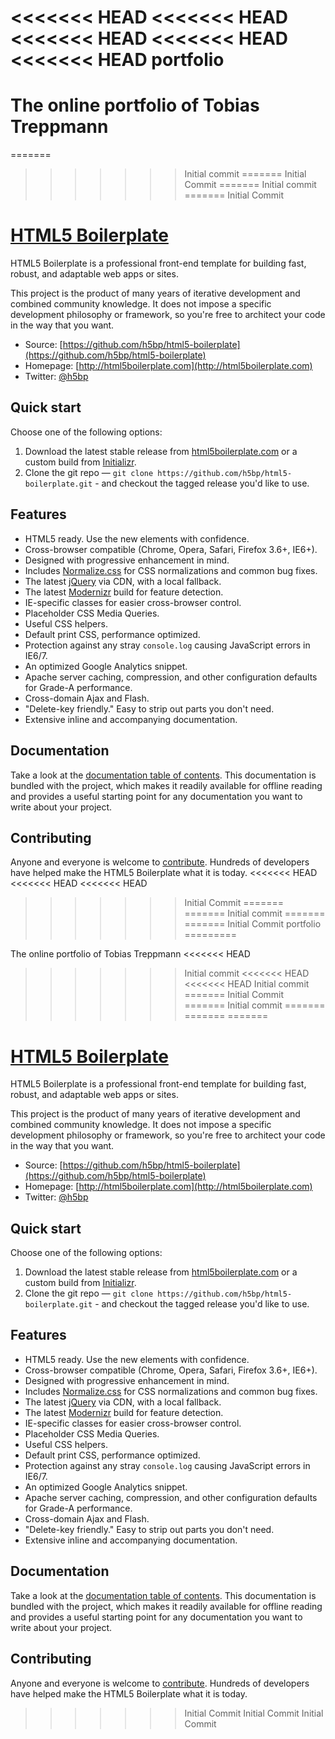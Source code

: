 <<<<<<< HEAD
<<<<<<< HEAD
<<<<<<< HEAD
<<<<<<< HEAD
<<<<<<< HEAD
portfolio
=========

The online portfolio of Tobias Treppmann
=======
=======
>>>>>>> Initial commit
=======
>>>>>>> Initial Commit
=======
>>>>>>> Initial commit
=======
>>>>>>> Initial Commit
# [HTML5 Boilerplate](http://html5boilerplate.com)

HTML5 Boilerplate is a professional front-end template for building fast,
robust, and adaptable web apps or sites.

This project is the product of many years of iterative development and combined
community knowledge. It does not impose a specific development philosophy or
framework, so you're free to architect your code in the way that you want.

* Source: [https://github.com/h5bp/html5-boilerplate](https://github.com/h5bp/html5-boilerplate)
* Homepage: [http://html5boilerplate.com](http://html5boilerplate.com)
* Twitter: [@h5bp](http://twitter.com/h5bp)


## Quick start

Choose one of the following options:

1. Download the latest stable release from
   [html5boilerplate.com](http://html5boilerplate.com/) or a custom build from
   [Initializr](http://www.initializr.com).
2. Clone the git repo — `git clone
   https://github.com/h5bp/html5-boilerplate.git` - and checkout the tagged
   release you'd like to use.


## Features

* HTML5 ready. Use the new elements with confidence.
* Cross-browser compatible (Chrome, Opera, Safari, Firefox 3.6+, IE6+).
* Designed with progressive enhancement in mind.
* Includes [Normalize.css](http://necolas.github.com/normalize.css/) for CSS
  normalizations and common bug fixes.
* The latest [jQuery](http://jquery.com/) via CDN, with a local fallback.
* The latest [Modernizr](http://modernizr.com/) build for feature detection.
* IE-specific classes for easier cross-browser control.
* Placeholder CSS Media Queries.
* Useful CSS helpers.
* Default print CSS, performance optimized.
* Protection against any stray `console.log` causing JavaScript errors in
  IE6/7.
* An optimized Google Analytics snippet.
* Apache server caching, compression, and other configuration defaults for
  Grade-A performance.
* Cross-domain Ajax and Flash.
* "Delete-key friendly." Easy to strip out parts you don't need.
* Extensive inline and accompanying documentation.


## Documentation

Take a look at the [documentation table of
contents](/h5bp/html5-boilerplate/blob/master/doc/TOC.md). This
documentation is bundled with the project, which makes it readily available for
offline reading and provides a useful starting point for any documentation
you want to write about your project.


## Contributing

Anyone and everyone is welcome to
[contribute](/h5bp/html5-boilerplate/blob/master/CONTRIBUTING.md). Hundreds
of developers have helped make the HTML5 Boilerplate what it is today.
<<<<<<< HEAD
<<<<<<< HEAD
<<<<<<< HEAD
>>>>>>> Initial Commit
=======
=======
>>>>>>> Initial commit
=======
=======
>>>>>>> Initial Commit
portfolio
=========

The online portfolio of Tobias Treppmann
<<<<<<< HEAD
>>>>>>> Initial commit
<<<<<<< HEAD
<<<<<<< HEAD
>>>>>>> Initial commit
=======
>>>>>>> Initial Commit
=======
>>>>>>> Initial commit
=======
=======
=======
# [HTML5 Boilerplate](http://html5boilerplate.com)

HTML5 Boilerplate is a professional front-end template for building fast,
robust, and adaptable web apps or sites.

This project is the product of many years of iterative development and combined
community knowledge. It does not impose a specific development philosophy or
framework, so you're free to architect your code in the way that you want.

* Source: [https://github.com/h5bp/html5-boilerplate](https://github.com/h5bp/html5-boilerplate)
* Homepage: [http://html5boilerplate.com](http://html5boilerplate.com)
* Twitter: [@h5bp](http://twitter.com/h5bp)


## Quick start

Choose one of the following options:

1. Download the latest stable release from
   [html5boilerplate.com](http://html5boilerplate.com/) or a custom build from
   [Initializr](http://www.initializr.com).
2. Clone the git repo — `git clone
   https://github.com/h5bp/html5-boilerplate.git` - and checkout the tagged
   release you'd like to use.


## Features

* HTML5 ready. Use the new elements with confidence.
* Cross-browser compatible (Chrome, Opera, Safari, Firefox 3.6+, IE6+).
* Designed with progressive enhancement in mind.
* Includes [Normalize.css](http://necolas.github.com/normalize.css/) for CSS
  normalizations and common bug fixes.
* The latest [jQuery](http://jquery.com/) via CDN, with a local fallback.
* The latest [Modernizr](http://modernizr.com/) build for feature detection.
* IE-specific classes for easier cross-browser control.
* Placeholder CSS Media Queries.
* Useful CSS helpers.
* Default print CSS, performance optimized.
* Protection against any stray `console.log` causing JavaScript errors in
  IE6/7.
* An optimized Google Analytics snippet.
* Apache server caching, compression, and other configuration defaults for
  Grade-A performance.
* Cross-domain Ajax and Flash.
* "Delete-key friendly." Easy to strip out parts you don't need.
* Extensive inline and accompanying documentation.


## Documentation

Take a look at the [documentation table of
contents](/h5bp/html5-boilerplate/blob/master/doc/TOC.md). This
documentation is bundled with the project, which makes it readily available for
offline reading and provides a useful starting point for any documentation
you want to write about your project.


## Contributing

Anyone and everyone is welcome to
[contribute](/h5bp/html5-boilerplate/blob/master/CONTRIBUTING.md). Hundreds
of developers have helped make the HTML5 Boilerplate what it is today.
>>>>>>> Initial Commit
>>>>>>> Initial Commit
>>>>>>> Initial Commit
